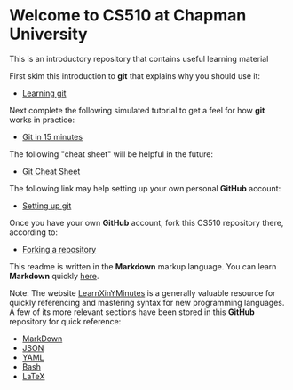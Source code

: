 # Welcome to CS510 at Chapman University
This is an introductory repository that contains useful learning material

First skim this introduction to **git** that explains why you should use it:

* [Learning git](http://learnxinyminutes.com/docs/git/)

Next complete the following simulated tutorial to get a feel for how **git** works in practice:
* [Git in 15 minutes](https://try.github.io/levels/1/challenges/1)

The following "cheat sheet" will be helpful in the future:
* [Git Cheat Sheet](http://www.git-tower.com/blog/git-cheat-sheet/)

The following link may help setting up your own personal **GitHub** account:

* [Setting up git](https://help.github.com/articles/set-up-git/)

Once you have your own **GitHub** account, fork this CS510 repository there, according to:

* [Forking a repository](https://help.github.com/articles/fork-a-repo/)

This readme is written in the **Markdown** markup language. You can learn **Markdown** quickly [here](learnmarkdown.md).

Note: The website [LearnXinYMinutes](http://learnxinyminutes.com) is a generally valuable resource for quickly referencing and mastering syntax for new programming languages. A few of its more relevant sections have been stored in this **GitHub** repository for quick reference:

* [MarkDown](learnmarkdown.md)
* [JSON](learnjson.json)
* [YAML](learnyaml.yaml)
* [Bash](learnbash.sh)
* [LaTeX](http://ctan.mirrorcatalogs.com/info/latex4wp/latex4wp.pdf)
